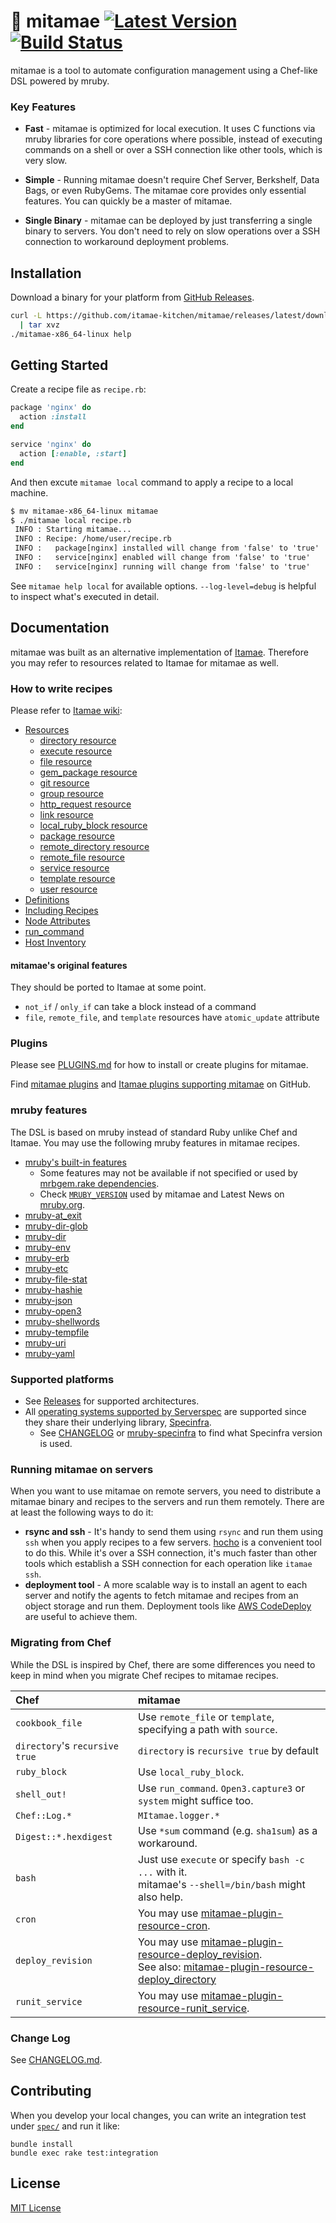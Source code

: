 # :sushi: mitamae [![Latest Version](https://img.shields.io/github/v/release/itamae-kitchen/mitamae)](https://github.com/itamae-kitchen/mitamae/releases) [![Build Status](https://github.com/itamae-kitchen/mitamae/workflows/build/badge.svg?branch=master)](https://github.com/itamae-kitchen/mitamae/actions?query=workflow%3Abuild)

mitamae is a tool to automate configuration management using a Chef-like DSL powered by mruby.

### Key Features

* **Fast** -
  mitamae is optimized for local execution. It uses C functions via mruby libraries for core operations where possible,
  instead of executing commands on a shell or over a SSH connection like other tools, which is very slow.

* **Simple** -
  Running mitamae doesn't require Chef Server, Berkshelf, Data Bags, or even RubyGems.
  The mitamae core provides only essential features. You can quickly be a master of mitamae.

* **Single Binary** -
  mitamae can be deployed by just transferring a single binary to servers.
  You don't need to rely on slow operations over a SSH connection to workaround deployment problems.

## Installation

Download a binary for your platform from [GitHub Releases](https://github.com/itamae-kitchen/mitamae/releases).

```bash
curl -L https://github.com/itamae-kitchen/mitamae/releases/latest/download/mitamae-x86_64-linux.tar.gz \
  | tar xvz
./mitamae-x86_64-linux help
```

## Getting Started

Create a recipe file as `recipe.rb`:

```rb
package 'nginx' do
  action :install
end

service 'nginx' do
  action [:enable, :start]
end
```

And then excute `mitamae local` command to apply a recipe to a local machine.

```diff
$ mv mitamae-x86_64-linux mitamae
$ ./mitamae local recipe.rb
 INFO : Starting mitamae...
 INFO : Recipe: /home/user/recipe.rb
 INFO :   package[nginx] installed will change from 'false' to 'true'
 INFO :   service[nginx] enabled will change from 'false' to 'true'
 INFO :   service[nginx] running will change from 'false' to 'true'
```

See `mitamae help local` for available options. `--log-level=debug` is helpful to inspect what's executed in detail.

## Documentation

mitamae was built as an alternative implementation of [Itamae](https://github.com/itamae-kitchen/itamae).
Therefore you may refer to resources related to Itamae for mitamae as well.

### How to write recipes

Please refer to [Itamae wiki](https://github.com/itamae-kitchen/itamae/wiki):

* [Resources](https://github.com/itamae-kitchen/itamae/wiki/Resources)
  - [directory resource](https://github.com/itamae-kitchen/itamae/wiki/directory-resource)
  - [execute resource](https://github.com/itamae-kitchen/itamae/wiki/execute-resource)
  - [file resource](https://github.com/itamae-kitchen/itamae/wiki/file-resource)
  - [gem\_package resource](https://github.com/itamae-kitchen/itamae/wiki/gem_package-resource)
  - [git resource](https://github.com/itamae-kitchen/itamae/wiki/git-resource)
  - [group resource](https://github.com/itamae-kitchen/itamae/wiki/group-resource)
  - [http\_request resource](https://github.com/itamae-kitchen/itamae/wiki/http_request-resource)
  - [link resource](https://github.com/itamae-kitchen/itamae/wiki/link-resource)
  - [local\_ruby\_block resource](https://github.com/itamae-kitchen/itamae/wiki/local_ruby_block-resource)
  - [package resource](https://github.com/itamae-kitchen/itamae/wiki/package-resource)
  - [remote\_directory resource](https://github.com/itamae-kitchen/itamae/wiki/remote_directory-resource)
  - [remote\_file resource](https://github.com/itamae-kitchen/itamae/wiki/remote_file-resource)
  - [service resource](https://github.com/itamae-kitchen/itamae/wiki/service-resource)
  - [template resource](https://github.com/itamae-kitchen/itamae/wiki/template-resource)
  - [user resource](https://github.com/itamae-kitchen/itamae/wiki/user-resource)
* [Definitions](https://github.com/itamae-kitchen/itamae/wiki/Definitions)
* [Including Recipes](https://github.com/itamae-kitchen/itamae/wiki/Including-Recipes)
* [Node Attributes](https://github.com/itamae-kitchen/itamae/wiki/Node-Attributes)
* [run\_command](https://github.com/itamae-kitchen/itamae/wiki/run_command)
* [Host Inventory](https://serverspec.org/host_inventory.html)

#### mitamae's original features

They should be ported to Itamae at some point.

* `not_if` / `only_if` can take a block instead of a command
* `file`, `remote_file`, and `template` resources have `atomic_update` attribute

### Plugins

Please see [PLUGINS.md](./PLUGINS.md) for how to install or create plugins for mitamae.

Find [mitamae plugins](https://github.com/search?q=mitamae-plugin) and
[Itamae plugins supporting mitamae](https://github.com/search?q=itamae-plugin+mitamae) on GitHub.

### mruby features

The DSL is based on mruby instead of standard Ruby unlike Chef and Itamae.
You may use the following mruby features in mitamae recipes.

* [mruby's built-in features](http://mruby.org/docs/api/)
  * Some features may not be available if not specified or used by
    [mrbgem.rake dependencies](https://github.com/itamae-kitchen/mitamae/blob/master/mrbgem.rake).
  * Check [`MRUBY_VERSION`](https://github.com/itamae-kitchen/mitamae/blob/master/Rakefile) used by mitamae
    and Latest News on [mruby.org](http://mruby.org/).
* [mruby-at\_exit](https://github.com/ksss/mruby-at_exit)
* [mruby-dir-glob](https://github.com/gromnitsky/mruby-dir-glob)
* [mruby-dir](https://github.com/iij/mruby-dir)
* [mruby-env](https://github.com/iij/mruby-env)
* [mruby-erb](https://github.com/k0kubun/mruby-erb)
* [mruby-etc](https://github.com/eagletmt/mruby-etc)
* [mruby-file-stat](https://github.com/ksss/mruby-file-stat)
* [mruby-hashie](https://github.com/k0kubun/mruby-hashie)
* [mruby-json](https://github.com/mattn/mruby-json)
* [mruby-open3](https://github.com/k0kubun/mruby-open3)
* [mruby-shellwords](https://github.com/k0kubun/mruby-shellwords)
* [mruby-tempfile](https://github.com/iij/mruby-tempfile)
* [mruby-uri](https://github.com/zzak/mruby-uri)
* [mruby-yaml](https://github.com/mrbgems/mruby-yaml)

### Supported platforms

* See [Releases](https://github.com/itamae-kitchen/mitamae/releases) for supported architectures.
* All [operating systems supported by Serverspec](https://serverspec.org/tutorial.html#multi_os_support)
  are supported since they share their underlying library, [Specinfra](https://github.com/mizzy/specinfra).
  * See [CHANGELOG](./CHANGELOG.md) or [mruby-specinfra](https://github.com/itamae-kitchen/mruby-specinfra) to find what Specinfra version is used.

### Running mitamae on servers

When you want to use mitamae on remote servers, you need to distribute a mitamae binary
and recipes to the servers and run them remotely. There are at least the following ways to do it:

* **rsync and ssh** -
  It's handy to send them using `rsync` and run them using `ssh` when you apply recipes to a few servers.
  [hocho](https://github.com/sorah/hocho) is a convenient tool to do this. While it's over a SSH connection,
  it's much faster than other tools which establish a SSH connection for each operation like `itamae ssh`.
* **deployment tool** -
  A more scalable way is to install an agent to each server and notify the agents to fetch mitamae
  and recipes from an object storage and run them.
  Deployment tools like [AWS CodeDeploy](https://aws.amazon.com/codedeploy/) are useful to achieve them.

### Migrating from Chef

While the DSL is inspired by Chef, there are some differences you need to keep in mind
when you migrate Chef recipes to mitamae recipes.

| Chef | mitamae |
|:-----|:--------|
| `cookbook_file` | Use `remote_file` or `template`, specifying a path with `source`. |
| `directory`'s `recursive true` | `directory` is `recursive true` by default |
| `ruby_block` | Use `local_ruby_block`. |
| `shell_out!` | Use `run_command`. `Open3.capture3` or `system` might suffice too. |
| `Chef::Log.*` | `MItamae.logger.*` |
| `Digest::*.hexdigest` | Use `*sum` command (e.g. `sha1sum`) as a workaround. |
| `bash` | Just use `execute` or specify `bash -c ...` with it. <br> mitamae's `--shell=/bin/bash` might also help. |
| `cron` | You may use [mitamae-plugin-resource-cron](https://github.com/k0kubun/mitamae-plugin-resource-cron). |
| `deploy_revision` | You may use [mitamae-plugin-resource-deploy\_revision](https://github.com/k0kubun/mitamae-plugin-resource-deploy_revision). <br> See also: [mitamae-plugin-resource-deploy\_directory](https://github.com/k0kubun/mitamae-plugin-resource-deploy_directory)|
| `runit_service` | You may use [mitamae-plugin-resource-runit\_service](https://github.com/k0kubun/mitamae-plugin-resource-runit_service). |

### Change Log

See [CHANGELOG.md](./CHANGELOG.md).

## Contributing

When you develop your local changes, you can write an integration test under [`spec/`](./spec) and run it like:

```
bundle install
bundle exec rake test:integration
```

## License

[MIT License](./LICENSE)
